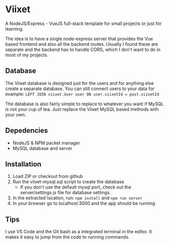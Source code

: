 # Viixet
A NodeJS/Express - VueJS full-stack template for small projects or just for learning.

The idea is to have a single node-express server that provides the Vue based frontend and also all the backend routes. Usually I found these are separate and the backend has to handle CORS, which I don't want to do in most of my projects.

## Database
The Viixet database is designed just for the users and for anything else create a separate database. You can still connect users to your data for example:
`LEFT JOIN viixet.User user ON user.viixetId = post.viixetId`

The database is also fairly simple to replace to whatever you want if MySQL is not your cup of tea. Just replace the Viixet MySQL based methods with your own.

## Depedencies
- NodeJS & NPM packet manager
- MySQL database and server

## Installation
1. Load ZIP or checkout from github
2. Run the viixet-mysql.sql script to create the database
    - If you don't use the default mysql port, check out the
    server/settings.js file for database settings.
3. In the extracted location, run: `npm install` and `npm run server`
4. In your browser go to localhost:3000 and the app should be running

## Tips
I use VS Code and the Git bash as a integrated terminal in the editor. It makes it easy to jump from the code to running commands.
